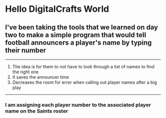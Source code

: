 # Hello DigitalCrafts World

## I've been taking the tools that we learned on day two to make a simple program that would tell football announcers a player's name by typing their number
---
1. The idea is for them to not have to look through a list of names to find the right one 
2. It saves the announcer time
3. Decreases the room for error when calling out player names after a big play
---
### I am assigning each player number to the associated player name on the Saints roster
